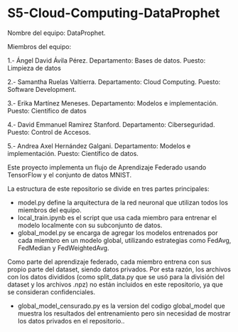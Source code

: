 # S5-Cloud-Computing-DataProphet
Nombre del equipo: DataProphet.

Miembros del equipo:

1.- Ángel David Ávila Pérez. Departamento: Bases de datos. Puesto: Limpieza de datos

2.- Samantha Ruelas Valtierra. Departamento: Cloud Computing. Puesto: Software Development.

3.- Erika Martínez Meneses. Departamento: Modelos e implementación. Puesto: Científico de datos

4.- David Emmanuel Ramirez Stanford. Departamento: Ciberseguridad. Puesto: Control de Accesos.

5.- Andrea Axel Hernández Galgani. Departamento: Modelos e implementación. Puesto: Científico de datos.



Este proyecto implementa un flujo de Aprendizaje Federado usando TensorFlow y el conjunto de datos MNIST.

La estructura de este repositorio se divide en tres partes principales:

- model.py define la arquitectura de la red neuronal que utilizan todos los miembros del equipo.
- local_train.ipynb es el script que usa cada miembro para entrenar el modelo localmente con su subconjunto de datos.
- global_model.py se encarga de agregar los modelos entrenados por cada miembro en un modelo global, utilizando estrategias como FedAvg, FedMedian y FedWeightedAvg.

Como parte del aprendizaje federado, cada miembro entrena con sus propio parte del dataset, siendo datos privados. Por esta razón, los archivos con los datos divididos (como split_data.py que se usó para la división del dataset y los archivos .npz) no están incluidos en este repositorio, ya que se consideran confidenciales.
- global_model_censurado.py es la version del codigo global_model que muestra los resultados del entrenamiento pero sin necesidad de mostrar los datos privados en el repositorio..


